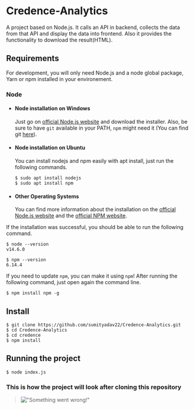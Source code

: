 # Credence-Analytics

A project based on Node.js. It calls an API in backend, collects the data from that API and display the data into frontend. Also it provides the functionality to download the result(HTML).

## Requirements

For development, you will only need Node.js and a node global package, Yarn or npm installed in your environement.

### Node
- #### Node installation on Windows

  Just go on [official Node.js website](https://nodejs.org/) and download the installer.
Also, be sure to have `git` available in your PATH, `npm` might need it (You can find git [here](https://git-scm.com/)).

- #### Node installation on Ubuntu

  You can install nodejs and npm easily with apt install, just run the following commands.

      $ sudo apt install nodejs
      $ sudo apt install npm

- #### Other Operating Systems
  You can find more information about the installation on the [official Node.js website](https://nodejs.org/) and the [official NPM website](https://npmjs.org/).

If the installation was successful, you should be able to run the following command.

    $ node --version
    v14.6.0

    $ npm --version
    6.14.4

If you need to update `npm`, you can make it using `npm`! After running the following command, just open again the command line.

    $ npm install npm -g

## Install

    $ git clone https://github.com/sumityadav22/Credence-Analytics.git
    $ cd Credence-Analytics
    $ cd credence
    $ npm install

## Running the project

    $ node index.js

### This is how the project will look after cloning this repository
> !["Something went wrong!"](output/Credence_Analytics_Project.gif)